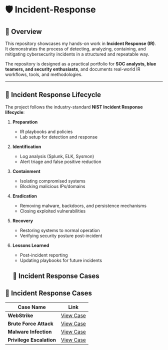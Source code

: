 # 🛡️ Incident-Response

## 📌 Overview
This repository showcases my hands-on work in **Incident Response (IR)**.  
It demonstrates the process of detecting, analyzing, containing, and mitigating cybersecurity incidents in a structured and repeatable way.

The repository is designed as a practical portfolio for **SOC analysts, blue teamers, and security enthusiasts**, and documents real-world IR workflows, tools, and methodologies.

---

## 🔄 Incident Response Lifecycle
The project follows the industry-standard **NIST Incident Response lifecycle**:

1. **Preparation**  
   - IR playbooks and policies  
   - Lab setup for detection and response  

2. **Identification**  
   - Log analysis (Splunk, ELK, Sysmon)  
   - Alert triage and false positive reduction  

3. **Containment**  
   - Isolating compromised systems  
   - Blocking malicious IPs/domains  

4. **Eradication**  
   - Removing malware, backdoors, and persistence mechanisms  
   - Closing exploited vulnerabilities  

5. **Recovery**  
   - Restoring systems to normal operation  
   - Verifying security posture post-incident  

6. **Lessons Learned**  
   - Post-incident reporting  
   - Updating playbooks for future incidents
  
   ## 📂 Incident Response Cases

## 📂 Incident Response Cases

| Case Name | Link |
|-----------|------|
| **WebStrike** | [View Case](cases/phishing-attack.md) |
| **Brute Force Attack** | [View Case](cases/brute-force.md) |
| **Malware Infection** | [View Case](cases/malware-infection.md) |
| **Privilege Escalation** | [View Case](cases/privilege-escalation.md) |

